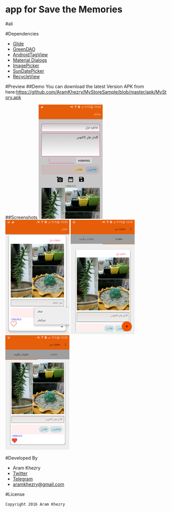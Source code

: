 # app for Save the Memories

#ali

#Dependencies

- [Glide](https://github.com/bumptech/glide/)
- [GreenDAO](https://github.com/greenrobot/greenDAO/)
- [AndroidTagView](https://github.com/whilu/AndroidTagView/)
- [Material Dialogs](https://github.com/afollestad/material-dialogs)
- [ImagePicker](https://github.com/nguyenhoanglam/ImagePicker)
- [SunDatePicker](https://github.com/alirezaafkar/SunDatePicker)
- [RecycleView](http://www.androidhive.info/2016/05/android-working-with-card-view-and-recycler-view/)


#Preview
##Demo
You can download the latest Version APK from here:https://github.com/AramKhezry/MyStoreSample/blob/master/apk/MyStory.apk


##Screenshots
<img src="screenshot/Screenshot_2016-11-23-18-00-03[1].png" width="200px" />
<img src="screenshot/Screenshot_2016-11-23-18-00-12[1].png" width="200px" />
<img src="screenshot/Screenshot_2016-11-23-18-00-28[1].png" width="200px" />
<img src="screenshot/Screenshot_2016-11-23-18-00-32[1].png" width="200px" />


#Developed By

* Aram Khezry
 * [Twitter](https://twitter.com/aramkhezry)
 * [Telegram](https://telegram.me/aramkhezry)
 * aramkhezry@gmail.com
 
 
#License

    Copyright 2016 Aram Khezry
